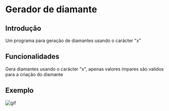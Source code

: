 ﻿# Gerador de diamante
## Introdução
Um programa para geração de diamantes usando o carácter "x"

## Funcionalidades
Gera diamantes usando o carácter "x", apenas valores impares são validos para a criação do diamante

## Exemplo

![gif](https://media2.giphy.com/media/v1.Y2lkPTc5MGI3NjExYWQ1bjlmejJ6ZWN4NGFoaXZzeHVnaDl0Zm1xcmRzOWp3OGs1cmlmdSZlcD12MV9pbnRlcm5hbF9naWZfYnlfaWQmY3Q9Zw/QtR8wAvm7sPPgobYJj/giphy.gif)